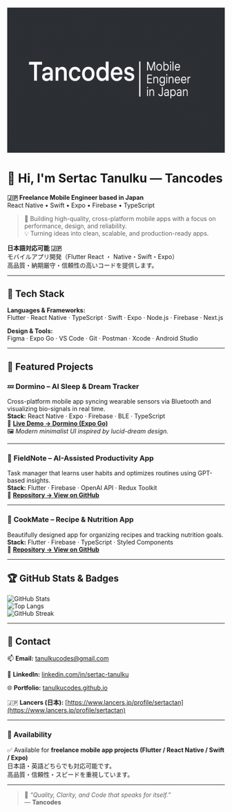 ![Header](https://github.com/tanulkucodes/tancodes/blob/main/Tancodes.png)

# 👋 Hi, I'm Sertac Tanulku — **Tancodes**
**🇯🇵 Freelance Mobile Engineer based in Japan**  
React Native • Swift • Expo • Firebase • TypeScript  

> 🧭 Building high-quality, cross-platform mobile apps with a focus on performance, design, and reliability.  
> 💡 Turning ideas into clean, scalable, and production-ready apps.

**日本語対応可能 🇯🇵**  
モバイルアプリ開発（Flutter React ・ Native・Swift・Expo）  
高品質・納期厳守・信頼性の高いコードを提供します。  

---

## 🚀 Tech Stack
**Languages & Frameworks:**  
Flutter · React Native · TypeScript · Swift · Expo · Node.js · Firebase · Next.js  

**Design & Tools:**  
Figma · Expo Go · VS Code · Git · Postman · Xcode · Android Studio  

---

## 🧩 Featured Projects
### 💤 **Dormino – AI Sleep & Dream Tracker**
Cross-platform mobile app syncing wearable sensors via Bluetooth and visualizing bio-signals in real time.  
**Stack:** React Native · Expo · Firebase · BLE · TypeScript  
🔗 [**Live Demo → Dormino (Expo Go)**](https://expo.dev/)  
🖼️ *Modern minimalist UI inspired by lucid-dream design.*

---

### 🧠 **FieldNote – AI-Assisted Productivity App**
Task manager that learns user habits and optimizes routines using GPT-based insights.  
**Stack:**  Flutter · Firebase · OpenAI API · Redux Toolkit  
🔗 [**Repository → View on GitHub**](https://github.com/tanulkucodes/FieldNote)

---

### 🍱 **CookMate – Recipe & Nutrition App**
Beautifully designed app for organizing recipes and tracking nutrition goals.  
**Stack:** Flutter · Firebase · TypeScript · Styled Components  
🔗 [**Repository → View on GitHub**](https://github.com/tanulkucodes/CookMate)

---

## 🏆 GitHub Stats & Badges
![GitHub Stats](https://github-readme-stats.vercel.app/api?username=tanulkucodes&show_icons=true&theme=tokyonight)  
![Top Langs](https://github-readme-stats.vercel.app/api/top-langs/?username=tanulkucodes&layout=compact&theme=tokyonight)  
![GitHub Streak](https://github-readme-streak-stats.herokuapp.com/?user=tanulkucodes&theme=tokyonight)

---

## 💬 Contact
📫 **Email:** tanulkucodes@gmail.com  

🔗 **LinkedIn:** [linkedin.com/in/sertac-tanulku](https://linkedin.com/in/sertac-tanulku)  

🌐 **Portfolio:** [tanulkucodes.github.io](https://tanulkucodes.github.io)  

🇯🇵 **Lancers (日本):** [https://www.lancers.jp/profile/sertactan](https://www.lancers.jp/profile/sertactan)

---

### 💼 Availability
✅ Available for **freelance mobile app projects (Flutter / React Native / Swift / Expo)**  
日本語・英語どちらでも対応可能です。  
高品質・信頼性・スピードを重視しています。  

---

> 💬 *“Quality, Clarity, and Code that speaks for itself.”*  
> — **Tancodes**
